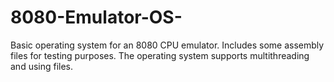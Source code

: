 # 8080-Emulator-OS-
Basic operating system for an 8080 CPU emulator.
Includes some assembly files for testing purposes.
The operating system supports multithreading and using files.
